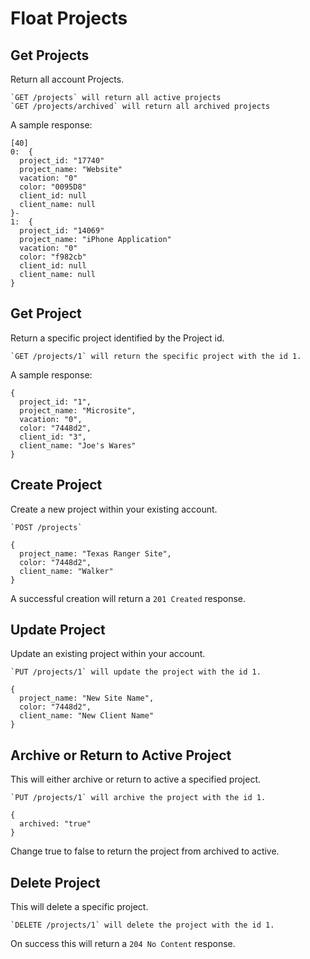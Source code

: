 Float Projects
==============

Get Projects
------------

Return all account Projects.

    `GET /projects` will return all active projects
    `GET /projects/archived` will return all archived projects
    
A sample response:

```
[40]
0:  {
  project_id: "17740"
  project_name: "Website"
  vacation: "0"
  color: "0095D8"
  client_id: null
  client_name: null
}-
1:  {
  project_id: "14069"
  project_name: "iPhone Application"
  vacation: "0"
  color: "f982cb"
  client_id: null
  client_name: null
}
```

Get Project
-----------

Return a specific project identified by the Project id.

    `GET /projects/1` will return the specific project with the id 1.
    
A sample response:

```
{
  project_id: "1",
  project_name: "Microsite",
  vacation: "0",
  color: "7448d2",
  client_id: "3",
  client_name: "Joe's Wares"
}
```

Create Project
--------------

Create a new project within your existing account.

    `POST /projects`
  
```
{
  project_name: "Texas Ranger Site",
  color: "7448d2",
  client_name: "Walker"
}
```

A successful creation will return a `201 Created` response.

Update Project
--------------

Update an existing project within your account.

    `PUT /projects/1` will update the project with the id 1.

```
{
  project_name: "New Site Name",
  color: "7448d2",
  client_name: "New Client Name"
}
```
  
Archive or Return to Active Project
-----------------------------------

This will either archive or return to active a specified project.

    `PUT /projects/1` will archive the project with the id 1.
    
```
{
  archived: "true"
}
```

Change true to false to return the project from archived to active.

Delete Project
--------------

This will delete a specific project.

    `DELETE /projects/1` will delete the project with the id 1.
    
On success this will return a `204 No Content` response.
